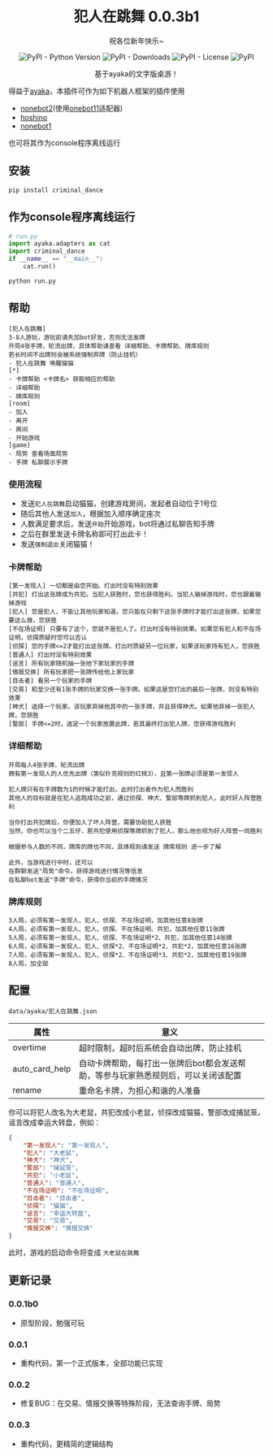 <div align="center">

# 犯人在跳舞 0.0.3b1

祝各位新年快乐~

![PyPI - Python Version](https://img.shields.io/pypi/pyversions/criminal_dance)
![PyPI - Downloads](https://img.shields.io/pypi/dm/criminal_dance)
![PyPI - License](https://img.shields.io/pypi/l/criminal_dance)
![PyPI](https://img.shields.io/pypi/v/criminal_dance)

基于ayaka的文字版桌游！

</div>

得益于[ayaka](https://github.com/bridgeL/ayaka)，本插件可作为如下机器人框架的插件使用

- [nonebot2](https://github.com/nonebot/nonebot2)(使用[onebot11](https://github.com/nonebot/adapter-onebot)适配器)
- [hoshino](https://github.com/Ice-Cirno/HoshinoBot)
- [nonebot1](https://github.com/nonebot/nonebot)

也可将其作为console程序离线运行

## 安装

```
pip install criminal_dance
```

## 作为console程序离线运行

```py
# run.py
import ayaka.adapters as cat
import criminal_dance
if __name__ == "__main__":
    cat.run()
```

```
python run.py
```

## 帮助

```
[犯人在跳舞]
3-8人游玩，游玩前请先加bot好友，否则无法发牌
开局4张手牌，轮流出牌，具体帮助请查看 详细帮助、卡牌帮助、牌库规则
若长时间不出牌则会被系统强制弃牌（防止挂机）
- 犯人在跳舞 唤醒猫猫
[*]
- 卡牌帮助 <卡牌名> 获取相应的帮助
- 详细帮助
- 牌库规则
[room]
- 加入
- 离开
- 房间
- 开始游戏
[game]
- 局势 查看场面局势
- 手牌 私聊展示手牌
```

### 使用流程

- 发送`犯人在跳舞`启动猫猫，创建游戏房间，发起者自动位于1号位
- 随后其他人发送`加入`，根据加入顺序确定座次
- 人数满足要求后，发送`开始`开始游戏，bot将通过私聊告知手牌
- 之后在群里发送卡牌名称即可打出此卡！
- 发送`强制退出`关闭猫猫！

### 卡牌帮助

```
[第一发现人] 一切都是由您开始。打出时没有特别效果
[共犯] 打出这张牌成为共犯。当犯人获胜时，您也获得胜利。当犯人输掉游戏时，您也跟着输掉游戏
[犯人] 您是犯人，不能让其他玩家知道。您只能在只剩下这张手牌时才能打出这张牌，如果您要这么做，您获胜
[不在场证明] 只要有了这个，您就不是犯人了。打出时没有特别效果。如果您有犯人和不在场证明，侦探质疑时您可以否认
[侦探] 您的手牌<=2才能打出这张牌。打出时质疑另一位玩家，如果该玩家持有犯人，您获胜
[普通人] 打出时没有特别效果
[谣言] 所有玩家随机抽一张他下家玩家的手牌
[情报交换] 所有玩家把一张牌传给他上家玩家
[目击者] 看另一个玩家的手牌
[交易] 和至少还有1张手牌的玩家交换一张手牌。如果这是您打出的最后一张牌，则没有特别效果
[神犬] 选择一个玩家。该玩家弃掉他其中的一张手牌，并且获得神犬。如果他弃掉一张犯人牌，您获胜
[警部] 手牌<=2时，选定一个玩家放置此牌，若其最终打出犯人牌，您获得游戏胜利
```

### 详细帮助

```
开局每人4张手牌，轮流出牌
拥有第一发现人的人优先出牌（类似扑克规则的红桃3），且第一张牌必须是第一发现人

犯人牌只有在手牌数为1的时候才能打出，此时打出者作为犯人而胜利
其他人的目标就是在犯人逃跑成功之前，通过侦探、神犬、警部等牌抓到犯人，此时好人阵营胜利

当你打出共犯牌后，你便加入了坏人阵营，需要协助犯人获胜
当然，你也可以当个二五仔，若共犯使用侦探等牌抓到了犯人，那么他也视为好人阵营一同胜利

根据参与人数的不同，牌库的牌也不同，具体规则请发送 牌库规则 进一步了解

此外，当游戏进行中时，还可以
在群聊发送"局势"命令，获得游戏进行情况等信息
在私聊bot发送"手牌"命令，获得你当前的手牌情况
```

### 牌库规则

```
3人局，必须有第一发现人、犯人、侦探、不在场证明，加其他任意8张牌
4人局，必须有第一发现人、犯人、侦探、不在场证明、共犯，加其他任意11张牌
5人局，必须有第一发现人、犯人、侦探、不在场证明*2、共犯，加其他任意14张牌
6人局，必须有第一发现人、犯人、侦探*2、不在场证明*2、共犯*2，加其他任意16张牌
7人局，必须有第一发现人、犯人、侦探*2、不在场证明*3、共犯*2，加其他任意19张牌
8人局，加全部
```

## 配置

`data/ayaka/犯人在跳舞.json`

| 属性           | 意义                                                                              |
| -------------- | --------------------------------------------------------------------------------- |
| overtime       | 超时限制，超时后系统会自动出牌，防止挂机                                          |
| auto_card_help | 自动卡牌帮助，每打出一张牌后bot都会发送帮助，等参与玩家熟悉规则后，可以关闭该配置 |
| rename         | 重命名卡牌，为担心和谐的人准备                                                    |

你可以将犯人改名为大老鼠，共犯改成小老鼠，侦探改成猫猫，警部改成捕鼠笼，谣言改成幸运大转盘，例如：

```json
{
    "第一发现人": "第一发现人",
    "犯人": "大老鼠",
    "神犬": "神犬",
    "警部": "捕鼠笼",
    "共犯": "小老鼠",
    "普通人": "普通人",
    "不在场证明": "不在场证明",
    "目击者": "目击者",
    "侦探": "猫猫",
    "谣言": "幸运大转盘",
    "交易": "交易",
    "情报交换": "情报交换"
}
```

此时，游戏的启动命令将变成 `大老鼠在跳舞`

## 更新记录

### 0.0.1b0

- 原型阶段，勉强可玩

### 0.0.1 

- 重构代码，第一个正式版本，全部功能已实现

### 0.0.2 

- 修复BUG：在交易、情报交换等特殊阶段，无法查询手牌、局势

### 0.0.3

- 重构代码，更精简的逻辑结构
